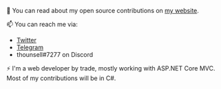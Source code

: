 🔭 You can read about my open source contributions on [my website](https://thounsell.co.uk/portfolio/).

📫 You can reach me via:
* [Twitter](https://twitter.com/tomhounsell)
* [Telegram](https://t.me/thounsell)
* thounsell#7277 on Discord

⚡ I'm a web developer by trade, mostly working with ASP.NET Core MVC. Most of my contributions will be in C#.
